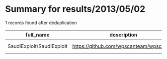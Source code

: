 
# Summary for results/2013/05/02
    
1 records found after deduplication

| full_name | description | html_url | matched_list | matched_count | pushed_at | size | stargazers_count | language | forks_count |
|---------------------------|------------------------------------------|----------------------------------------------|----------------|-----------------|---------------------------|--------|--------------------|------------|---------------|
| SaudiExploit/SaudiExploit | https://github.com/wpscanteam/wpscan.git | https://github.com/SaudiExploit/SaudiExploit | ['exploit'] | 1 | 2013-05-02 18:24:21+00:00 | 56 | 0 | nan | 0 |
